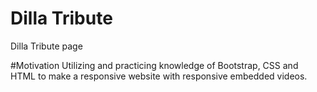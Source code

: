 # Dilla Tribute
Dilla Tribute page

#Motivation
Utilizing and practicing knowledge of Bootstrap, CSS and HTML to make a responsive website with responsive embedded videos.
